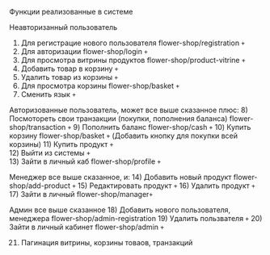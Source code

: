 Функции реализованные в системе 

Неавторизанный пользователь 
1) Для регистрацие нового пользователя  flower-shop/registration `+`
2) Для авторизации 			            flower-shop/login `+`
3) Для просмотра витрины продуктов 	    flower-shop/product-vitrine `+`
4) Добавить товар в корзину             `+`
5) Удалить товар из корзины             `+`
6) Для просмотра корзины 		        flower-shop/basket `+`
7) Сменить язык `+`

Авторизованные пользователь, может все выше сказанное плюс:
8) Посмотореть свои транзакции (покупки, пополнения баланса) flower-shop/transaction `+`
9) Пополнить баланс 					 flower-shop/cash  `+`
10) Купить корзину 					     flower-shop/basket `+` (Добавить кнопку для покупки всей корзины)
11) Купить продукт              `+`     
12) Выйти из системы 			`+`		 
13) Зайти в личный каб              flower-shop/profile `+`

Менеджер все выше сказанное, и:
14) Добавить новый продукт 				 flower-shop/add-product `+` 
15) Редактировать продукт               `+`	
16) Удалить продукт                     `+`   
17) Зайти в личный                       flower-shop/manager`+`   	

Админ все выше сказанное
18) Добавить нового пользователя, менеджера flower-shop/admin-registration 
19) Удалить пользвателя             `+` 
20) Зайти в личный кабинет  			flower-shop/admin `+` 


21) Пагинация витрины, корзины товаов, транзакций
